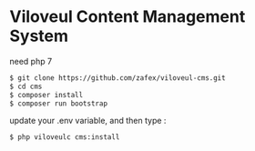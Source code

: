 
# Viloveul Content Management System

need php 7

```bash
$ git clone https://github.com/zafex/viloveul-cms.git
$ cd cms
$ composer install
$ composer run bootstrap
```

update your .env variable, and then type :

```bash
$ php viloveulc cms:install
```
